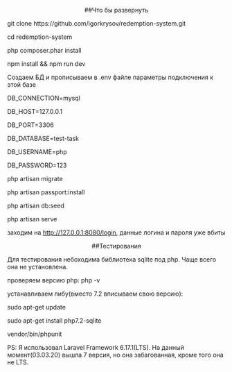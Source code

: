<p align="center">##Что бы развернуть</p>
git clone https://github.com/igorkrysov/redemption-system.git

cd redemption-system

php composer.phar install

npm install && npm run dev

Создаем БД и прописываем в .env файле параметры подключения к этой базе

DB_CONNECTION=mysql

DB_HOST=127.0.0.1

DB_PORT=3306

DB_DATABASE=test-task

DB_USERNAME=php

DB_PASSWORD=123

php artisan migrate

php artisan passport:install

php artisan db:seed

php artisan serve

заходим на http://127.0.0.1:8080/login, данные логина и пароля уже вбиты

<p align="center">##Тестирования</p>
Для тестирования небоходима библиотека sqlite под php. Чаще всего она не установлена.

проверяем версию php: php -v

устанавливаем либу(вместо 7.2 вписываем свою версию):

sudo apt-get update

sudo apt-get install php7.2-sqlite

vendor/bin/phpunit

PS: Я использовал Laravel Framework 6.17.1(LTS). На данный момент(03.03.20) вышла 7 версия, но она забагованная, кроме того она не LTS.